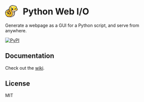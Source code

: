 # <img src="./.github/logo.png" style="width:40px;padding-right:10px;margin-bottom:-8px;" alt="Sticker of a cute yellow Python snake, representing the use of the Python programming language in this project."> Python Web I/O
 Generate a webpage as a GUI for a Python script, and serve from anywhere.

[![PyPI](https://img.shields.io/pypi/v/python-web-io?style=flat-square)](https://pypi.org/project/python-web-io/)

## Documentation
Check out the [wiki](https://github.com/Cutwell/python-web-io/wiki).

## License
MIT
